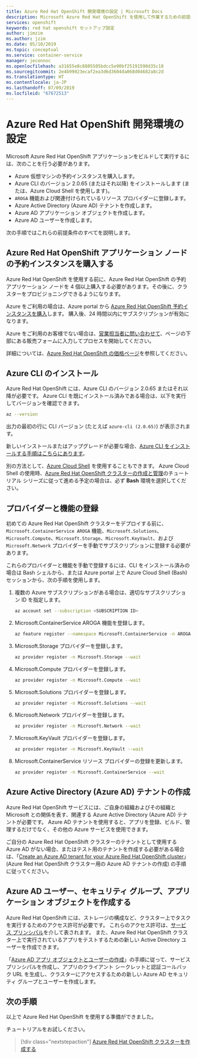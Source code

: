 ```yaml
---
title: Azure Red Hat OpenShift 開発環境の設定 | Microsoft Docs
description: Microsoft Azure Red Hat OpenShift を使用して作業するための前提条件を示します。
services: openshift
keywords: red hat openshift セットアップ設定
author: jimzim
ms.author: jzim
ms.date: 05/10/2019
ms.topic: conceptual
ms.service: container-service
manager: jeconnoc
ms.openlocfilehash: a31655e8c8805505bdcc5e90bf25191590d35c18
ms.sourcegitcommit: 2e4b99023ecaf2ea3d6d3604da068d04682a8c2d
ms.translationtype: HT
ms.contentlocale: ja-JP
ms.lasthandoff: 07/09/2019
ms.locfileid: "67672513"
---
```

# <a name="set-up-your-azure-red-hat-openshift-dev-environment"></a>Azure Red Hat OpenShift 開発環境の設定

Microsoft Azure Red Hat OpenShift アプリケーションをビルドして実行するには、次のことを行う必要があります。

* Azure 仮想マシンの予約インスタンスを購入します。
* Azure CLI のバージョン 2.0.65 (またはそれ以降) をインストールします (または、Azure Cloud Shell を使用します)。
* `AROGA` 機能および関連付けられているリソース プロバイダーに登録します。
* Azure Active Directory (Azure AD) テナントを作成します。
* Azure AD アプリケーション オブジェクトを作成します。
* Azure AD ユーザーを作成します。

次の手順ではこれらの前提条件のすべてを説明します。

## <a name="purchase-azure-red-hat-openshift-application-nodes-reserved-instances"></a>Azure Red Hat OpenShift アプリケーション ノードの予約インスタンスを購入する

Azure Red Hat OpenShift を使用する前に、Azure Red Hat OpenShift の予約アプリケーション ノードを 4 個以上購入する必要があります。その後に、クラスターをプロビジョニングできるようになります。

Azure をご利用の場合は、Azure portal から [Azure Red Hat OpenShift 予約インスタンスを購入](https://aka.ms/openshift/buy)します。 購入後、24 時間以内にサブスクリプションが有効になります。

Azure をご利用のお客様でない場合は、[営業担当者に問い合わせて](https://aka.ms/openshift/contact-sales)、ページの下部にある販売フォームに入力してプロセスを開始してください。

詳細については、[Azure Red Hat OpenShift の価格ページ](https://aka.ms/openshift/pricing)を参照してください。

## <a name="install-the-azure-cli"></a>Azure CLI のインストール

Azure Red Hat OpenShift には、Azure CLI のバージョン 2.0.65 またはそれ以降が必要です。 Azure CLI を既にインストール済みである場合は、以下を実行してバージョンを確認できます。

```bash
az --version
```

出力の最初の行に CLI バージョン (たとえば `azure-cli (2.0.65)`) が表示されます。

新しいインストールまたはアップグレードが必要な場合、[Azure CLI をインストールする手順はこちらにあります](https://docs.microsoft.com/cli/azure/install-azure-cli?view=azure-cli-latest)。

別の方法として、[Azure Cloud Shell](https://docs.microsoft.com/azure/cloud-shell/overview) を使用することもできます。 Azure Cloud Shell の使用時、[Azure Red Hat OpenShift クラスターの作成と管理](tutorial-create-cluster.md)のチュートリアル シリーズに従って進める予定の場合は、必ず **Bash** 環境を選択してください。

## <a name="register-providers-and-features"></a>プロバイダーと機能の登録

初めての Azure Red Hat OpenShift クラスターをデプロイする前に、`Microsoft.ContainerService AROGA` 機能、`Microsoft.Solutions`、`Microsoft.Compute`、`Microsoft.Storage`、`Microsoft.KeyVault`、および `Microsoft.Network` プロバイダーを手動でサブスクリプションに登録する必要があります。

これらのプロバイダーと機能を手動で登録するには、CLI をインストール済みの場合は Bash シェルから、または Azure portal 上で Azure Cloud Shell (Bash) セッションから、次の手順を使用します。

1. 複数の Azure サブスクリプションがある場合は、適切なサブスクリプション ID を指定します。

    ```bash
    az account set --subscription <SUBSCRIPTION ID>
    ```

1. Microsoft.ContainerService AROGA 機能を登録します。

    ```bash
    az feature register --namespace Microsoft.ContainerService -n AROGA
    ```

1. Microsoft.Storage プロバイダーを登録します。

    ```bash
    az provider register -n Microsoft.Storage --wait
    ```
    
1. Microsoft.Compute プロバイダーを登録します。

    ```bash
    az provider register -n Microsoft.Compute --wait
    ```

1. Microsoft.Solutions プロバイダーを登録します。

    ```bash
    az provider register -n Microsoft.Solutions --wait
    ```

1. Microsoft.Network プロバイダーを登録します。

    ```bash
    az provider register -n Microsoft.Network --wait
    ```

1. Microsoft.KeyVault プロバイダーを登録します。

    ```bash
    az provider register -n Microsoft.KeyVault --wait
    ```

1. Microsoft.ContainerService リソース プロバイダーの登録を更新します。

    ```bash
    az provider register -n Microsoft.ContainerService --wait
    ```

## <a name="create-an-azure-active-directory-azure-ad-tenant"></a>Azure Active Directory (Azure AD) テナントの作成

Azure Red Hat OpenShift サービスには、ご自身の組織およびその組織と Microsoft との関係を表す、関連する Azure Active Directory (Azure AD) テナントが必要です。 Azure AD テナントを使用すると、アプリを登録、ビルド、管理するだけでなく、その他の Azure サービスを使用できます。

ご自分の Azure Red Hat OpenShift クラスターのテナントとして使用する Azure AD がない場合、またはテスト用のテナントを作成する必要がある場合は、「[Create an Azure AD tenant for your Azure Red Hat OpenShift cluster](howto-create-tenant.md)」(Azure Red Hat OpenShift クラスター用の Azure AD テナントの作成) の手順に従ってください。

## <a name="create-an-azure-ad-user-security-group-and-application-object"></a>Azure AD ユーザー、セキュリティ グループ、アプリケーション オブジェクトを作成する

Azure Red Hat OpenShift には、ストレージの構成など、クラスター上でタスクを実行するためのアクセス許可が必要です。 これらのアクセス許可は、[サービス プリンシパル](https://docs.microsoft.com/azure/active-directory/develop/app-objects-and-service-principals#service-principal-object)を介して表されます。 また、Azure Red Hat OpenShift クラスター上で実行されているアプリをテストするための新しい Active Directory ユーザーを作成できます。

「[Azure AD アプリ オブジェクトとユーザーの作成](howto-aad-app-configuration.md)」の手順に従って、サービス プリンシパルを作成し、アプリのクライアント シークレットと認証コールバック URL を生成し、クラスターにアクセスするための新しい Azure AD セキュリティ グループとユーザーを作成します。

## <a name="next-steps"></a>次の手順

以上で Azure Red Hat OpenShift を使用する準備ができました。

チュートリアルをお試しください。
> [!div class="nextstepaction"]
> [Azure Red Hat OpenShift クラスターを作成する](tutorial-create-cluster.md)

[azure-cli-install]: https://docs.microsoft.com/cli/azure/install-azure-cli
